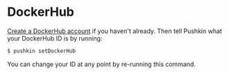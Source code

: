 # DockerHub

[Create a DockerHub account]([https://id.docker.com](https://id.docker.com)) if you haven't already. Then tell Pushkin what your DockerHub ID is by running:

```bash
$ pushkin setDockerHub
```

You can change your ID at any point by re-running this command.
